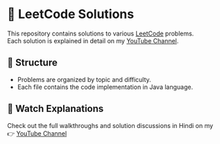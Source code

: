 # 📘 LeetCode Solutions

This repository contains solutions to various [LeetCode](https://leetcode.com) problems.  
Each solution is explained in detail on my [YouTube Channel](https://www.youtube.com/@kernel-queen).  

## 📂 Structure
- Problems are organized by topic and difficulty.  
- Each file contains the code implementation in Java language.

## 🎥 Watch Explanations
Check out the full walkthroughs and solution discussions in Hindi on my  
👉 [YouTube Channel](https://www.youtube.com/@kernel-queen)
